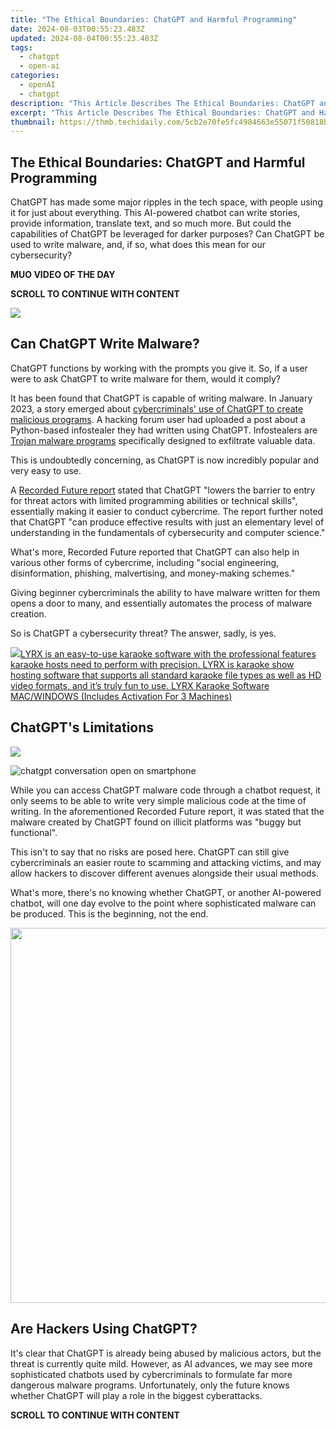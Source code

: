 ```yaml
---
title: "The Ethical Boundaries: ChatGPT and Harmful Programming"
date: 2024-08-03T00:55:23.483Z
updated: 2024-08-04T00:55:23.483Z
tags:
  - chatgpt
  - open-ai
categories:
  - openAI
  - chatgpt
description: "This Article Describes The Ethical Boundaries: ChatGPT and Harmful Programming"
excerpt: "This Article Describes The Ethical Boundaries: ChatGPT and Harmful Programming"
thumbnail: https://thmb.techidaily.com/5cb2e70fe5fc4984663e55071f50818b86ad28c6053861679577418a188e88c7.jpg
---
```


## The Ethical Boundaries: ChatGPT and Harmful Programming

 ChatGPT has made some major ripples in the tech space, with people using it for just about everything. This AI-powered chatbot can write stories, provide information, translate text, and so much more. But could the capabilities of ChatGPT be leveraged for darker purposes? Can ChatGPT be used to write malware, and, if so, what does this mean for our cybersecurity?

**MUO VIDEO OF THE DAY**

**SCROLL TO CONTINUE WITH CONTENT**

<!-- affiliate ads begin -->
<a href="https://secure.2checkout.com/order/checkout.php?PRODS=45152835&QTY=1&AFFILIATE=108875&CART=1"><img src="https://download.terabyteunlimited.com/banners/ad_800x450_d.jpg" border="0"></a>
<!-- affiliate ads end -->
## Can ChatGPT Write Malware?

 ChatGPT functions by working with the prompts you give it. So, if a user were to ask ChatGPT to write malware for them, would it comply?

 It has been found that ChatGPT is capable of writing malware. In January 2023, a story emerged about [cybercriminals' use of ChatGPT to create malicious programs](https://www.makeuseof.com/chatgpt-used-by-cybercriminals-to-write-malware/). A hacking forum user had uploaded a post about a Python-based infostealer they had written using ChatGPT. Infostealers are [Trojan malware programs](https://www.makeuseof.com/what-is-a-trojan-horse/) specifically designed to exfiltrate valuable data.

 This is undoubtedly concerning, as ChatGPT is now incredibly popular and very easy to use.

 A [Recorded Future report](https://www.recordedfuture.com/i-chatbot) stated that ChatGPT "lowers the barrier to entry for threat actors with limited programming abilities or technical skills", essentially making it easier to conduct cybercrime. The report further noted that ChatGPT "can produce effective results with just an elementary level of understanding in the fundamentals of cybersecurity and computer science."

 What's more, Recorded Future reported that ChatGPT can also help in various other forms of cybercrime, including "social engineering, disinformation, phishing, malvertising, and money-making schemes."

 Giving beginner cybercriminals the ability to have malware written for them opens a door to many, and essentially automates the process of malware creation.

 So is ChatGPT a cybersecurity threat? The answer, sadly, is yes.

<!-- affiliate ads begin -->
<a href="https://shop.pcdj.com/order/checkout.php?PRODS=4698998&QTY=1&AFFILIATE=108875&CART=1"> <img src="https://secure.avangate.com/images/merchant/47f4b6321e9fd8e8f7326a6adc1a7c1e/products/MacBook_Pro_lyrx-withsinger-tv.png" border="0">LYRX is an easy-to-use karaoke software with the professional features karaoke hosts need to perform with precision. LYRX is karaoke show hosting software that supports all standard karaoke file types as well as HD video formats, and it’s truly fun to use. 
LYRX Karaoke Software MAC/WINDOWS (Includes Activation For 3 Machines)</a>
<!-- affiliate ads end -->
## ChatGPT's Limitations

<!-- affiliate ads begin -->
<a href="https://shop.copernic.com/order/checkout.php?PRODS=41033091&QTY=1&AFFILIATE=108875&CART=1"><img src="https://secure.2checkout.com/images/merchant/8d30aa96e72440759f74bd2306c1fa3d/Copernic-2023-Affiliate-728x90-Advanced.png" border="0"></a>
<!-- affiliate ads end -->
![chatgpt conversation open on smartphone](https://static1.makeuseofimages.com/wordpress/wp-content/uploads/2023/04/smartphone-chatgpt-1.jpg)

 While you can access ChatGPT malware code through a chatbot request, it only seems to be able to write very simple malicious code at the time of writing. In the aforementioned Recorded Future report, it was stated that the malware created by ChatGPT found on illicit platforms was "buggy but functional".

 This isn't to say that no risks are posed here. ChatGPT can still give cybercriminals an easier route to scamming and attacking victims, and may allow hackers to discover different avenues alongside their usual methods.

 What's more, there's no knowing whether ChatGPT, or another AI-powered chatbot, will one day evolve to the point where sophisticated malware can be produced. This is the beginning, not the end.

<!-- affiliate ads begin -->
<a href="https://appsumo.8odi.net/c/5597632/2082538/7443" target="_top" id="2082538"><img src="//a.impactradius-go.com/display-ad/7443-2082538" border="0" alt="" width="1200" height="600"/></a><img height="0" width="0" src="https://appsumo.8odi.net/i/5597632/2082538/7443" style="position:absolute;visibility:hidden;" border="0" />
<!-- affiliate ads end -->
## Are Hackers Using ChatGPT?

 It's clear that ChatGPT is already being abused by malicious actors, but the threat is currently quite mild. However, as AI advances, we may see more sophisticated chatbots used by cybercriminals to formulate far more dangerous malware programs. Unfortunately, only the future knows whether ChatGPT will play a role in the biggest cyberattacks.

**SCROLL TO CONTINUE WITH CONTENT**


<ins class="adsbygoogle"
     style="display:block"
     data-ad-format="autorelaxed"
     data-ad-client="ca-pub-7571918770474297"
     data-ad-slot="1223367746"></ins>



<ins class="adsbygoogle"
     style="display:block"
     data-ad-client="ca-pub-7571918770474297"
     data-ad-slot="8358498916"
     data-ad-format="auto"
     data-full-width-responsive="true"></ins>





